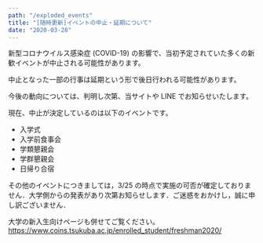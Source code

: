 ```yaml
---
path: "/exploded_events"
title: "[随時更新]イベントの中止・延期について"
date: "2020-03-28"
---
```


新型コロナウイルス感染症 (COVID-19) の影響で、当初予定されていた多くの新歓イベントが中止される可能性があります。

中止となった一部の行事は延期という形で後日行われる可能性があります。

今後の動向については、判明し次第、当サイトや LINE でお知らせいたします。

現在、中止が決定しているのは以下のイベントです。

- 入学式
- 入学前食事会
- 学類懇親会
- 学群懇親会
- 日帰り合宿

その他のイベントにつきましては，3/25 の時点で実施の可否が確定しておりません．大学側からの発表があり次第お知らせします．ご迷惑をおかけし，誠に申し訳ございません．

大学の新入生向けページも併せてご覧ください。<https://www.coins.tsukuba.ac.jp/enrolled_student/freshman2020/>
